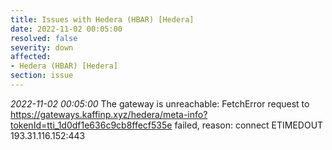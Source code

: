 ```yaml
---
title: Issues with Hedera (HBAR) [Hedera]
date: 2022-11-02 00:05:00
resolved: false
severity: down
affected:
- Hedera (HBAR) [Hedera]
section: issue
---
```


*2022-11-02 00:05:00* The gateway is unreachable: FetchError request to https://gateways.kaffinp.xyz/hedera/meta-info?tokenId=tti_1d0df1e636c9cb8ffecf535e failed, reason: connect ETIMEDOUT 193.31.116.152:443
